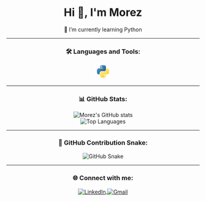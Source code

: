 <h1 align="center">Hi 👋, I'm Morez</h1>

<p align="center">🌱 I’m currently learning Python</p>

---

<h3 align="center">🛠️ Languages and Tools:</h3>
<p align="center">
  <a href="https://www.python.org" target="_blank" rel="noreferrer">
    <img src="https://raw.githubusercontent.com/devicons/devicon/master/icons/python/python-original.svg" alt="python" width="40" height="40"/>
  </a>
</p>

---

<h3 align="center">📊 GitHub Stats:</h3>
<p align="center">
  <img src="https://github-readme-stats.vercel.app/api?username=Morez&show_icons=true&theme=radical" alt="Morez's GitHub stats" />
  <br/>
  <img src="https://github-readme-stats.vercel.app/api/top-langs/?username=Morez&layout=compact&theme=radical" alt="Top Languages" />
</p>

---

<h3 align="center">🐍 GitHub Contribution Snake:</h3>
<p align="center">
  <img src="https://github.com/Morez/Morez/blob/output/github-contribution-grid-snake.svg" alt="GitHub Snake"/>
</p>

---

<h3 align="center">🌐 Connect with me:</h3>
<p align="center">
  <a href="https://linkedin.com/in/your-linkedin-profile" target="blank">
    <img align="center" src="https://cdn.jsdelivr.net/npm/simple-icons@3.0.1/icons/linkedin.svg" alt="LinkedIn" height="30" width="30" />
  </a>
  <a href="mailto:your-email@example.com" target="blank">
    <img align="center" src="https://cdn.jsdelivr.net/npm/simple-icons@3.0.1/icons/gmail.svg" alt="Gmail" height="30" width="30" />
  </a>
</p>
